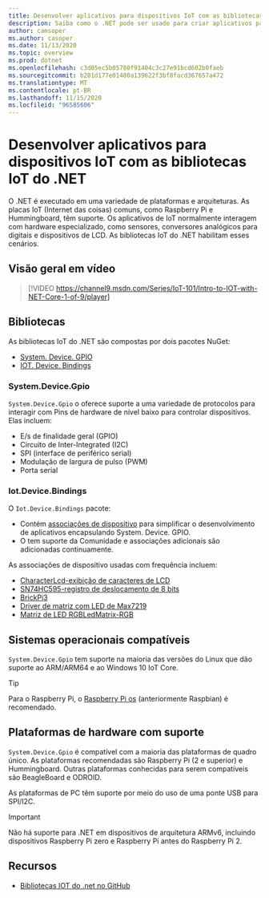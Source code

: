 ```yaml
---
title: Desenvolver aplicativos para dispositivos IoT com as bibliotecas IoT do .NET
description: Saiba como o .NET pode ser usado para criar aplicativos para dispositivos e cenários de IoT.
author: camsoper
ms.author: casoper
ms.date: 11/13/2020
ms.topic: overview
ms.prod: dotnet
ms.openlocfilehash: c3d05ec5b05780f91404c3c27e91bcd602b0faeb
ms.sourcegitcommit: b201d177e01480a139622f3bf8facd367657a472
ms.translationtype: MT
ms.contentlocale: pt-BR
ms.lasthandoff: 11/15/2020
ms.locfileid: "96585606"
---
```

# <a name="develop-apps-for-iot-devices-with-the-net-iot-libraries"></a>Desenvolver aplicativos para dispositivos IoT com as bibliotecas IoT do .NET

O .NET é executado em uma variedade de plataformas e arquiteturas. As placas IoT (Internet das coisas) comuns, como Raspberry Pi e Hummingboard, têm suporte. Os aplicativos de IoT normalmente interagem com hardware especializado, como sensores, conversores analógicos para digitais e dispositivos de LCD. As bibliotecas IoT do .NET habilitam esses cenários.

## <a name="video-overview"></a>Visão geral em vídeo

<!--markdownlint-disable MD034 -->
> [!VIDEO https://channel9.msdn.com/Series/IoT-101/Intro-to-IOT-with-NET-Core-1-of-9/player]

## <a name="libraries"></a>Bibliotecas

As bibliotecas IoT do .NET são compostas por dois pacotes NuGet:

- [System. Device. GPIO](https://www.nuget.org/packages/System.Device.Gpio/)<span class="docon docon-navigate-external x-hidden-focus"></span>
- [IOT. Device. Bindings](https://www.nuget.org/packages/Iot.Device.Bindings/)<span class="docon docon-navigate-external x-hidden-focus"></span>

### <a name="systemdevicegpio"></a>System.Device.Gpio

`System.Device.Gpio` o oferece suporte a uma variedade de protocolos para interagir com Pins de hardware de nível baixo para controlar dispositivos. Elas incluem:

- E/s de finalidade geral (GPIO)
- Circuito de Inter-Integrated (I2C)
- SPI (interface de periférico serial)
- Modulação de largura de pulso (PWM)
- Porta serial

### <a name="iotdevicebindings"></a>Iot.Device.Bindings

O `Iot.Device.Bindings` pacote:

* Contém [associações de dispositivo](https://github.com/dotnet/iot/blob/master/src/devices/README.md) <span class="docon docon-navigate-external x-hidden-focus"></span> para simplificar o desenvolvimento de aplicativos encapsulando System. Device. GPIO.
* O tem suporte da Comunidade e associações adicionais são adicionadas continuamente.

As associações de dispositivo usadas com frequência incluem:

- [CharacterLcd-exibição de caracteres de LCD](https://github.com/dotnet/iot/tree/master/src/devices/CharacterLcd)<span class="docon docon-navigate-external x-hidden-focus"></span>
- [SN74HC595-registro de deslocamento de 8 bits](https://github.com/dotnet/iot/tree/master/src/devices/Sn74hc595)<span class="docon docon-navigate-external x-hidden-focus"></span>
- [BrickPi3](https://github.com/dotnet/iot/tree/master/src/devices/BrickPi3)<span class="docon docon-navigate-external x-hidden-focus"></span>
- [Driver de matriz com LED de Max7219](https://github.com/dotnet/iot/tree/master/src/devices/Max7219)<span class="docon docon-navigate-external x-hidden-focus"></span>
- [Matriz de LED RGBLedMatrix-RGB](https://github.com/dotnet/iot/tree/master/src/devices/RGBLedMatrix)<span class="docon docon-navigate-external x-hidden-focus"></span>

## <a name="supported-operating-systems"></a>Sistemas operacionais compatíveis

`System.Device.Gpio` tem suporte na maioria das versões do Linux que dão suporte ao ARM/ARM64 e ao Windows 10 IoT Core.

> [!TIP]
> Para o Raspberry Pi, o [Raspberry Pi os](https://www.raspberrypi.org/documentation/installation/installing-images/README.md) <span class="docon docon-navigate-external x-hidden-focus"></span> (anteriormente Raspbian) é recomendado.  

## <a name="supported-hardware-platforms"></a>Plataformas de hardware com suporte

`System.Device.Gpio` é compatível com a maioria das plataformas de quadro único. As plataformas recomendadas são Raspberry Pi (2 e superior) e Hummingboard. Outras plataformas conhecidas para serem compatíveis são BeagleBoard e ODROID.

As plataformas de PC têm suporte por meio do uso de uma ponte USB para SPI/I2C.

> [!IMPORTANT]
> Não há suporte para .NET em dispositivos de arquitetura ARMv6, incluindo dispositivos Raspberry Pi zero e Raspberry Pi antes do Raspberry Pi 2.

## <a name="resources"></a>Recursos

- [Bibliotecas IOT do .net no GitHub](https://github.com/dotnet/iot)<span class="docon docon-navigate-external x-hidden-focus"></span>
